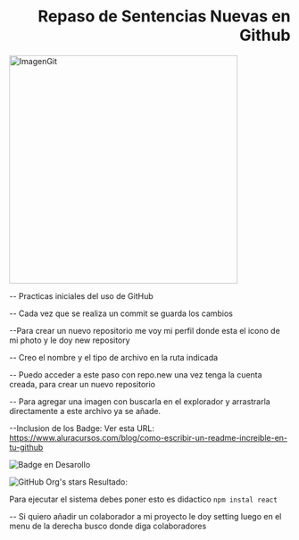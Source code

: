 <h1 align="right">Repaso de Sentencias Nuevas en Github</h1>

<img width="409" height="409" alt="ImagenGit" src="https://github.com/user-attachments/assets/e2dd0df6-9f9d-40ea-98e0-f566c2d65b31" />

-- Practicas iniciales del uso de GitHub

-- Cada vez que se realiza un commit se guarda los cambios

--Para crear un nuevo repositorio me voy mi perfil donde esta el icono de mi photo y le doy new repository

-- Creo el nombre y el tipo de archivo en la ruta indicada 

-- Puedo acceder a este paso con repo.new una vez tenga la cuenta creada, para crear un nuevo repositorio

-- Para agregar una imagen con buscarla en el explorador y arrastrarla directamente a este archivo ya se añade.

--Inclusion de los Badge: Ver esta URL: https://www.aluracursos.com/blog/como-escribir-un-readme-increible-en-tu-github 

![Badge en Desarollo](https://img.shields.io/badge/STATUS-EN%20DESAROLLO-green)

![GitHub Org's stars](https://img.shields.io/github/stars/camilafernanda?style=social)
Resultado:

Para ejecutar el sistema debes poner esto es didactico
```npm instal react ```

-- Si quiero añadir un colaborador a mi proyecto le doy setting luego en el menu de la derecha busco donde diga colaboradores
